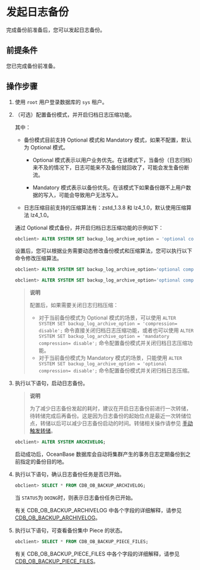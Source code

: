 # 发起日志备份

完成备份前准备后，您可以发起日志备份。

## 前提条件

您已完成备份前准备。

## 操作步骤

1. 使用 `root` 用户登录数据库的 `sys` 租户。

2. （可选）配置备份模式，并开启归档日志压缩功能。

   其中：

   * 备份模式目前支持 Optional 模式和 Mandatory 模式，如果不配置，默认为 Optional 模式。

     * Optional 模式表示以用户业务优先。在该模式下，当备份（日志归档）来不及的情况下，日志可能来不及备份就回收了，可能会发生备份断流。

     * Mandatory 模式表示以备份优先。在该模式下如果备份跟不上用户数据的写入，可能会导致用户无法写入。

   * 日志压缩目前支持的压缩算法有：zstd_1.3.8 和 lz4_1.0，默认使用压缩算法 lz4_1.0。

   通过 Optional 模式备份，并开启归档日志压缩功能的示例如下：

   ```sql
   obclient> ALTER SYSTEM SET backup_log_archive_option = 'optional compression= enable';
   ```

   设置后，您可以根据业务需要动态修改备份模式和压缩算法，您可以执行以下命令修改压缩算法。

   ```sql
   obclient> ALTER SYSTEM SET backup_log_archive_option='optional compression= zstd_1.3.8';
   
   obclient> ALTER SYSTEM SET backup_log_archive_option='optional compression= lz4_1.0';
   ```

   > **说明**
   >
   > 配置后，如果需要关闭日志归档压缩：
   >
   > * 对于当前备份模式为 Optional 模式的场景，可以使用 `ALTER SYSTEM SET backup_log_archive_option = 'compression= disable';` 命令直接关闭归档日志压缩功能，或者也可以使用 `ALTER SYSTEM SET backup_log_archive_option = 'mandatory compression= disable';` 命令配置备份模式并关闭归档日志压缩功能。
   > * 对于当前备份模式为 Mandatory 模式的场景，只能使用 `ALTER SYSTEM SET backup_log_archive_option = 'optional compression= disable';` 命令配置备份模式并关闭归档日志压缩。

3. 执行以下语句，启动日志备份。

   >**说明**
   >
   >为了减少日志备份发起的耗时，建议在开启日志备份前进行一次转储，待转储完成后再备份。这是因为日志备份的起始位点是最近一次转储位点，转储以后可以减少日志备份启动的时间。转储相关操作请参见 [手动触发转储](../../../6.basic-database-management/5.manage-data-storage/1.minor-compaction-management/3.manually-trigger-a-minor-compaction.md)。

   ```sql
   obclient> ALTER SYSTEM ARCHIVELOG;
   ```

   启动成功后，OceanBase 数据库会自动将集群产生的事务日志定期备份到之前指定的备份目的地。

4. 执行以下语句，确认日志备份任务是否已开始。

   ```sql
   obclient> SELECT * FROM CDB_OB_BACKUP_ARCHIVELOG;
   ```

   当 `STATUS`为 `DOING`时，则表示日志备份任务已开始。

   有关 CDB_OB_BACKUP_ARCHIVELOG 中各个字段的详细解释，请参见 [CDB_OB_BACKUP_ARCHIVELOG](../../../12.reference-guide/1.system-views/1.dictionary-views/38.oceanbase-cdb_ob_backup_archivelog.md)。

5. 执行以下语句，可查看备份集中 Piece 的状态。

   ```sql
   obclient> SELECT * FROM CDB_OB_BACKUP_PIECE_FILES;
   ```

   有关 CDB_OB_BACKUP_PIECE_FILES 中各个字段的详细解释，请参见 [CDB_OB_BACKUP_PIECE_FILES](../../../12.reference-guide/1.system-views/1.dictionary-views/45.oceanbase-cdb_ob_backup_piece_files.md)。

